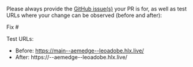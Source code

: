 Please always provide the [GitHub issue(s)](../issues) your PR is for, as well as test URLs where your change can be observed (before and after):

Fix #<gh-issue-id>

Test URLs:
- Before: https://main--aemedge--leoadobe.hlx.live/
- After: https://<branch>--aemedge--leoadobe.hlx.live/
